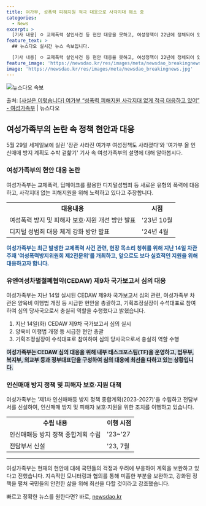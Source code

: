 ```yaml
---
title: 여가부, 성폭력 피해지원 적극 대응으로 사각지대 해소 중
categories:
  - News
excerpt: >
  [기사 내용] ㅇ 교제폭력 살인사건 등 현안 대응을 못하고, 여성정책이 22년에 정체되어 있다고 보도함. ㅇ…
feature_text: >
  ## 뉴스다오 실시간 뉴스 속보입니다.

  [기사 내용] ㅇ 교제폭력 살인사건 등 현안 대응을 못하고, 여성정책이 22년에 정체되어 있다고 보도함. ㅇ…
feature_image: 'https://newsdao.kr/res/images/meta/newsdao_breakingnews.jpg'
image: 'https://newsdao.kr/res/images/meta/newsdao_breakingnews.jpg'
---
```


![뉴스다오 속보](https://newsdao.kr/res/images/meta/newsdao_breakingnews.jpg)

<p>출처: <a href="https://newsdao.kr/3973" rel="dofollow">[사실은 이렇습니다] 여가부 “성폭력 피해지원 사각지대 없게 적극 대응하고 있어” - 여성가족부</a> | 뉴스다오</p>

<h2 data-ke-size="size26">여성가족부의 논란 속 정책 현안과 대응</h2>
<p data-ke-size="size16">5월 29일 세계일보에 실린 '장관 사라진 여가부 여성정책도 사라졌다'와 '여가부 올 인신매매 방지 계획도 수박 겉핥기' 기사 속 여성가족부의 설명에 대해 알아봅시다.</p>

<h3>여성가족부의 현안 대응 논란</h3>
<p data-ke-size="size16">여성가족부는 교제폭력, 딥페이크를 활용한 디지털성범죄 등 새로운 유형의 폭력에 대응하고, 사각지대 없는 피해지원을 위해 노력하고 있다고 주장합니다.</p>

<table>
	<tr>
		<td style="text-align: center; height: 17px;"><b>대응내용</b></td>
		<td style="text-align: center; height: 17px;"><b>시점</b></td>
	</tr>
	<tr>
		<td>여성폭력 방지 및 피해자 보호·지원 개선 방안 발표</td>
		<td>'23년 10월</td>
	</tr>
	<tr>
		<td>디지털 성범죄 대응 체계 강화 방안 발표</td>
		<td>'24년 4월</td>
	</tr>
</table>

<b><span style="color: #1a5490;">여성가족부는 최근 발생한 교제폭력 사건 관련, 현장 목소리 청취를 위해 지난 14일 차관 주재 ‘여성폭력방지위원회 제2전문위’를 개최하고, 앞으로도 보다 실효적인 지원을 위해 대응하고자 합니다.</span></b>

<h3>유엔여성차별철폐협약(CEDAW) 제9차 국가보고서 심의 대응</h3>
<p data-ke-size="size16">여성가족부는 지난 14일 실시된 CEDAW 제9차 국가보고서 심의 관련, 여성가족부 차관은 양육비 이행법 개정 등 시급한 현안을 총괄하고, 기획조정실장이 수석대표로 참여하여 심의 당사국으로서 충실히 역할을 수행했다고 밝혔습니다.</p>

<ol>
	<li>지난 14일(화) CEDAW 제9차 국가보고서 심의 실시</li>
	<li>양육비 이행법 개정 등 시급한 현안 총괄</li>
	<li>기획조정실장이 수석대표로 참여하여 심의 당사국으로서 충실히 역할 수행</li>
</ol>

<b><span style="background-color: #21538527;">여성가족부는 CEDAW 심의 대응을 위해 내부 태스크포스팀(TF)을 운영하고, 법무부, 복지부, 외교부 등과 정부대표단을 구성하여 심의 대응에 최선을 다하고 있는 상황입니다.</span></b>

<h3>인신매매 방지 정책 및 피해자 보호·지원 대책</h3>
<p data-ke-size="size16">여성가족부는 '제1차 인신매매등 방지 정책 종합계획(2023-2027)'을 수립하고 전담부서를 신설하여, 인신매매 방지 및 피해자 보호·지원을 위한 조치를 이행하고 있습니다.</p>

<table>
	<tr>
		<td style="text-align: center; height: 17px;"><b>수립 내용</b></td>
		<td style="text-align: center; height: 17px;"><b>이행 시점</b></td>
	</tr>
	<tr>
		<td>인신매매등 방지 정책 종합계획 수립</td>
		<td>'23~'27</td>
	</tr>
	<tr>
		<td>전담부서 신설</td>
		<td>'23, 7월</td>
	</tr>
</table>

<hr>

<p data-ke-size="size16">여성가족부는 현재의 현안에 대해 국민들의 걱정과 우려에 부응하여 계획을 보완하고 있다고 전했습니다. 지속적인 모니터링과 협의를 통해 미흡한 부분을 보완하고, 강화된 정책을 펼쳐 국민들의 안전한 삶을 위해 최선을 다할 것이라고 강조했습니다.</p>
 

빠르고 정확한 뉴스를 원한다면? 바로, <a href="https://newsdao.kr" rel="dofollow">newsdao.kr</a>


